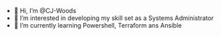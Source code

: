 - 👋 Hi, I’m @CJ-Woods
- 👀 I’m interested in developing my skill set as a Systems Administrator 
- 🌱 I’m currently learning Powershell, Terraform ans Ansible

<!---
CJ-Woods/CJ-Woods is a ✨ special ✨ repository because its `README.md` (this file) appears on your GitHub profile.
You can click the Preview link to take a look at your changes.
--->
